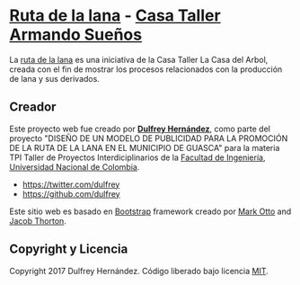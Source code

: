 # [Ruta de la lana](https://armando-suenos.000webhostapp.com/ruta-de-la-lana/) - [Casa Taller Armando Sueños](https://armando-suenos.000webhostapp.com/ruta-de-la-lana/)

La [ruta de la lana](https://armando-suenos.000webhostapp.com/ruta-de-la-lana/) es una iniciativa de la Casa Taller La Casa del Arbol, creada con el fin de mostrar los procesos relacionados con la producción de lana y sus derivados. 


## Creador

Este proyecto web fue creado por **[Dulfrey Hernández](https://twitter.com/dulfrey)**, como parte del proyecto "DISEÑO DE UN MODELO DE PUBLICIDAD PARA LA PROMOCIÓN DE LA RUTA DE LA LANA EN EL MUNICIPIO DE GUASCA" para la materia TPI Taller de Proyectos Interdiciplinarios de la [Facultad de Ingeniería](http://ingenieria.unal.edu.co/), [Universidad Nacional de Colombia](http://unal.edu.co/).

* https://twitter.com/dulfrey
* https://github.com/dulfrey

Este sitio web es basado en [Bootstrap](http://getbootstrap.com/) framework creado por [Mark Otto](https://twitter.com/mdo) and [Jacob Thorton](https://twitter.com/fat).

## Copyright y Licencia

Copyright 2017 Dulfrey Hernández. Código liberado bajo licencia [MIT](https://github.com/dulfrey/webRutaLana/blob/master/LICENSE).